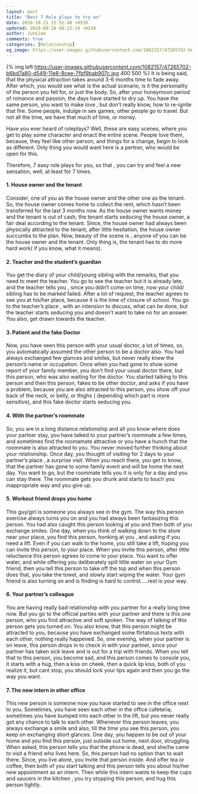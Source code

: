```yaml
---
layout: post
title: "Best 7 Role plays to try on"
date: 2018-10-21 15:52:48 +0530
updated: 2018-09-26 08:22:19 +0530
author: JunkJam
comments: true
categories: [Relationship]
og_image: https://user-images.githubusercontent.com/1082157/47265702-b6bd7a80-d549-11e8-8cee-7fbf9bab907c.jpg
---
```


{% img left https://user-images.githubusercontent.com/1082157/47265702-b6bd7a80-d549-11e8-8cee-7fbf9bab907c.jpg 400 500 %}
It is being said, that the physical attraction takes around 3-6 months time to fade away.  After which, you would see what is the actual scenario, is it the personality of the person you fell for, or just the body. So, after your honeymoon period of romance and passion, the days have started to dry up. You have the same person, you want to make love , but don’t really know, how to re-ignite that fire. Some people, indulge in sex games, other people go to travel. But not all the time, we have that much of time, or money.
<!-- more -->

Have you ever heard of roleplays? Well, these are easy scenes, where you get to play some character and enact the entire scene. People love them, because, they feel like other person, and things for a change, begin to look as different. Only thing you would want here is a pertner, who would be open for this. 

Therefore, 7 easy role plays for you, so that , you can try and feel a new sensation, well, at least for 7 times. 

#### 1.  House owner and the tenant
Consider, one of you as the house owner and the other one as the tenant. So, the house owner comes home to collect the rent, which hasn’t been transferred for the last 3 months now. As the house owner wants money and the tenant is out of cash, the tenant starts seducing the house owner, a fair deal according to the tenant. Since, the house owner had always been physically attracted to the tenant, after little hesitation, the house owner succumbs to the plan. Now, beauty of the scene is , anyone of you can be the house owner and the tenant. Only thing is, the tenant has to do more hard work( if you know, what it means).

#### 2.  Teacher and the student’s guardian
You get the diary of your child/young sibling with the remarks, that you need to meet the teacher. You go to see the teacher but it is already late, and the teacher tells you , since you didn’t come on time, now your child/ sibling has to be marked failed. After a lot of request, the teacher agrees to see you at his/her place, because it is the time of closure of school. You go to the teacher’s place , with an intension to discuss, what can be done, but the teacher starts seducing you and doesn’t want to take no for an answer. You also, get drawn towards the teacher. 

#### 3.  Patient and the fake Doctor
Now, you have seen this person with your usual doctor, a lot of times, so, you automatically assumed the other person to be a doctor also. You had always exchanged few glances and smiles, but never really knew the person’s name or occupation. Once when you had gone to show some report of your family member, you don’t find your usual doctor there, but this person, who was also waiting for the doctor. You started talking to this person and then this person, fakes to be other doctor, and asks if you have a problem, because you are  also attracted to this person, you show off your back of the neck, or belly, or thighs ( depending which part is more sensitive), and this fake doctor starts seducing you.

#### 4.  With the partner’s roommate
So, you are in a long distance relationship and all you know where does your partner stay, you have talked to your partner’s roommate a few times, and sometimes find the roomamate attractive or you have a hunch that the roommate is also attracted to you. You never moved further thinking about your relationship. Once day, you thought of visiting for 2 days to your partner’s place , a surprise visit. When you reach there, you get to know, that the partner has gone to some family event and will be home the next day. You want to go, but the roommate tells you it is only for a day and you can stay there. The roommate gets you drunk and starts to touch you inappropriate way and you give up.

#### 5.  Workout friend drops you home
This guy/girl is someone you always see in the gym. The way this person exercise always turns you on and you had always been fantasizing this person. You had also caught this person looking at you and then both of you exchange smiles. One day, when you think of walking down to the store near your place, you find this person, honking at you , and asking if you need a lift. Even if you can walk to the home, you still take a lift, hoping you can invite this person, to your place. When you invite this person, after little reluctance this person agrees to come to your place. You want to offer water, and while offering you deliberately spill little water on your Gym friend, then you tell this person to take off the top and when this person does that, you take the towel, and slowly start wiping the water. Your gym friend is also turning on and is finding is hard to control…..rest is your way.

#### 6.  Your partner’s colleague
You are having really bad relationship with you partner for a really long time now. But you go to the official parties with your partner and there is this one person, who you find attractive and soft spoken. The way of talking of this person gets you turned on. You also know, that this person might be attracted to you, because you have exchanged some flirtatious texts with each other, nothing really happened. So, one evening, when your partner is on leave, this person drops in to check in with your partner, since your partner has taken sick leave and is out for a trip with friends. When you tell that to this person, you become sad, and this person comes to console you, it starts with a hug, then a kiss on cheek, then a quick lip kiss, both of you realize it, but cant stop, you should lock your lips again and then you go the way you want. 

#### 7.  The new intern in other office
This new person is someone now you have started to see in the office next to you. Sometimes, you have seen each other in the office cafeteria, sometimes you have bumped into each other in the lift, but you never really got any chance to talk to each other. Whenever this person leaves, you always exchange a smile and also, till the time you see this person, you keep on exchanging short glances. One day, you happen to be out of your home and you find this person, just outside out home, next door, struggling. When asked, this person tells you that the phone is dead, and she/he came to visit a friend who lives here. So, this person had no option than to wait there. Since, you live alone, you invite that person inside. And offer tea or coffee, then both of you start talking and this person tells you about  his/her new appointment as an intern. Then while this intern wants to keep the cups and saucers in the kitchen , you try stopping this person, and hug this person tightly. 


